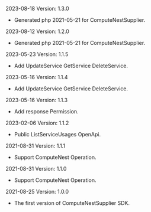 2023-08-18 Version: 1.3.0
- Generated php 2021-05-21 for ComputeNestSupplier.

2023-08-12 Version: 1.2.0
- Generated php 2021-05-21 for ComputeNestSupplier.

2023-05-23 Version: 1.1.5
- Add UpdateService GetService DeleteService.

2023-05-16 Version: 1.1.4
- Add UpdateService GetService DeleteService.

2023-05-16 Version: 1.1.3
- Add response Permission.

2023-02-06 Version: 1.1.2
- Public ListServiceUsages  OpenApi.

2021-08-31 Version: 1.1.1
- Support ComputeNest Operation.

2021-08-31 Version: 1.1.0
- Support ComputeNest Operation.

2021-08-25 Version: 1.0.0
- The first version of ComputeNestSupplier SDK.

